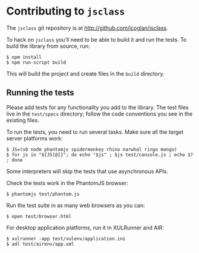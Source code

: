 # Contributing to `jsclass`

The `jsclass` git repository is at http://github.com/jcoglan/jsclass.

To hack on `jsclass` you'll need to be able to build it and run the tests. To
build the library from source, run:

```
$ npm install
$ npm run-script build
```

This will build the project and create files in the `build` directory.


## Running the tests

Please add tests for any functionality you add to the library. The test files
live in the `test/specs` directory; follow the code conventions you see in the
existing files.

To run the tests, you need to run several tasks. Make sure all the target server
platforms work:

```
$ JS=(v8 node phantomjs spidermonkey rhino narwhal ringo mongo)
$ for js in "${JS[@]}"; do echo "$js" ; $js test/console.js ; echo $? ; done
```

Some interpreters will skip the tests that use asynchronous APIs.

Check the tests work in the PhantomJS browser:

```
$ phantomjs test/phantom.js
```

Run the test suite in as many web browsers as you can:

```
$ open test/browser.html
```

For desktop application platforms, run it in XULRunner and AIR:

```
$ xulrunner -app test/xulenv/application.ini
$ adl test/airenv/app.xml
```

